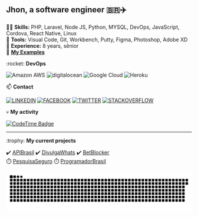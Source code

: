 ## Jhon, a software engineer 🇧🇷✈️

👨‍💻  <strong>Skills:</strong> PHP, Laravel, Node JS, Python, MYSQL, DevOps, JavaScript, Cordova, React Native, Linux <br />
🧰  <strong>Tools:</strong> Visual Code, Git, Workbench, Putty, Figma, Photoshop, Adobe XD <br />
👴 <strong>Experience:</strong> 8 years, sênior<br />
🔖 <a href="https://gist.github.com/jhowbhz" target="_blank"> <strong>My Examples</strong> </a> </p>

<p> :rocket: <strong>DevOps </strong></p>

![Amazon AWS](https://img.shields.io/badge/Amazon-334ccc?style=flat-square&logo=amazon-aws&logoColor=white)
![digitalocean](https://img.shields.io/badge/-Digital%20Ocean-334ccc?style=flat-square&logo=digitalocean&logoColor=white)
![Google Cloud](https://img.shields.io/badge/G%20Cloud-334ccc?style=flat-square&logo=google-cloud&logoColor=white)
![Heroku](https://img.shields.io/badge/-Heroku-334ccc?style=flat-square&logo=heroku&logoColor=white)

<p> 📫 <strong>Contact</strong></p>

[![LINKEDIN](https://img.shields.io/badge/Linkedin-0072b1?style=flat-square&&logo=linkedin&logoColor=white)](https://www.linkedin.com/in/jhowbhz/)
[![FACEBOOK](https://img.shields.io/badge/Facebook-4267B2?style=flat-square&&logo=facebook&logoColor=white)](https://www.facebook.com/jhowbhz/)
[![TWITTER](https://img.shields.io/badge/Twitter-1DA1F2?style=flat-square&&logo=twitter&logoColor=white)](https://twitter.com/jhowbhz)
[![STACKOVERFLOW](https://img.shields.io/badge/Stackoverflow-F47F24?style=flat-square&&logo=stackoverflow&logoColor=white)](https://pt.stackoverflow.com/users/128217/jhowbhz)

<p> 💀 <strong>My activity</strong></p>

[![CodeTime Badge](https://img.shields.io/endpoint?style=social&color=222&url=https%3A%2F%2Fapi.codetime.dev%2Fshield%3Fid%3D23147%26project%3D%26in=0)](https://codetime.dev)
<hr />
<p> :trophy: <strong>My current projects</strong> </p>

✔️ [APIBrasil](https://apibrasil.com.br "Clique e acesse agora!")
✔️ [DivulgaWhats](https://divulgawhats.com "Clique e acesse agora!")
✔️ [BetBlocker](https://bet-blocker.com "Clique e acesse agora!")
<br />
⏱️ [PesquisaSeguro](https://pesquisaseguro.com.br "Projeto em andamento...")
⏱️ [ProgramadorBrasil](https://programadorbrasil.com.br "Projeto em andamento...")

<div>
  
![Snake animation](https://github.com/jhowbhz/jhowbhz/blob/master/github-user-contribution.svg)
  
</div>  

